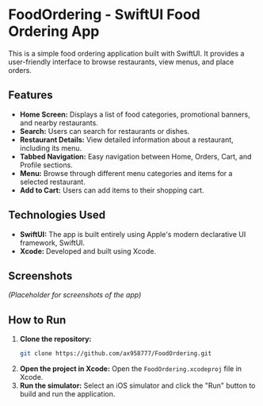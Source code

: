# FoodOrdering - SwiftUI Food Ordering App

This is a simple food ordering application built with SwiftUI. It provides a user-friendly interface to browse restaurants, view menus, and place orders.

## Features

*   **Home Screen:** Displays a list of food categories, promotional banners, and nearby restaurants.
*   **Search:** Users can search for restaurants or dishes.
*   **Restaurant Details:** View detailed information about a restaurant, including its menu.
*   **Tabbed Navigation:** Easy navigation between Home, Orders, Cart, and Profile sections.
*   **Menu:** Browse through different menu categories and items for a selected restaurant.
*   **Add to Cart:** Users can add items to their shopping cart.

## Technologies Used

*   **SwiftUI:** The app is built entirely using Apple's modern declarative UI framework, SwiftUI.
*   **Xcode:** Developed and built using Xcode.

## Screenshots

*(Placeholder for screenshots of the app)*

## How to Run

1.  **Clone the repository:**
    ```bash
    git clone https://github.com/ax958777/FoodOrdering.git
    ```
2.  **Open the project in Xcode:**
    Open the `FoodOrdering.xcodeproj` file in Xcode.
3.  **Run the simulator:**
    Select an iOS simulator and click the "Run" button to build and run the application.
